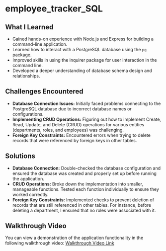 # employee_tracker_SQL

## What I Learned
- Gained hands-on experience with Node.js and Express for building a command-line application.
- Learned how to interact with a PostgreSQL database using the `pg` package.
- Improved skills in using the inquirer package for user interaction in the command line.
- Developed a deeper understanding of database schema design and relationships.

## Challenges Encountered
- **Database Connection Issues:** Initially faced problems connecting to the PostgreSQL database due to incorrect database names or configurations.
- **Implementing CRUD Operations:** Figuring out how to implement Create, Read, Update, and Delete (CRUD) operations for various entities (departments, roles, and employees) was challenging.
- **Foreign Key Constraints:** Encountered errors when trying to delete records that were referenced by foreign keys in other tables.

## Solutions
- **Database Connection:** Double-checked the database configuration and ensured the database was created and properly set up before running the application.
- **CRUD Operations:** Broke down the implementation into smaller, manageable functions. Tested each function individually to ensure they worked correctly.
- **Foreign Key Constraints:** Implemented checks to prevent deletion of records that are still referenced in other tables. For instance, before deleting a department, I ensured that no roles were associated with it.

## Walkthrough Video
You can view a demonstration of the application functionality in the following walkthrough video: [Walkthrough Video Link](https://drive.google.com/file/d/1QL9SVNXdWLZX_oWI3guISdBKiPpmWtDA/view?usp=drive_link)